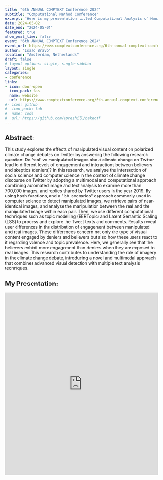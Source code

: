 ```yaml
---
title: "6th ANNUAL COMPTEXT Conference 2024"
subtitle: "Computational Method Conference"
excerpt: "Here is my presentation titled Computational Analysis of Manipulated Visual Content in Climate Change Discourse on Twitter, at the 6th ANNUAL COMPTEXT Conference in Amsterdam."
date: 2024-05-02
date_end: "2024-05-04"
featured: true
show_post_time: false
event: "6th ANNUAL COMPTEXT Conference 2024"
event_url: https://www.comptextconference.org/6th-annual-comptext-conference-2024/
author: "Isaac Bravo"
location: "Amsterdam, Netherlands"
draft: false
# layout options: single, single-sidebar
layout: single
categories:
- conference
links:
- icon: door-open
  icon_pack: fas
  name: website
  url: https://www.comptextconference.org/6th-annual-comptext-conference-2024/
#- icon: github
#  icon_pack: fab
#  name: code
#  url: https://github.com/apreshill/bakeoff
---
```

## Abstract:

This study explores the effects of manipulated visual content on polarized climate change debates on Twitter by answering the following research question: Do ‘real’ vs manipulated images about climate change on Twitter lead to different levels of engagement and interactions between believers and skeptics (deniers)? In this research, we analyse the intersection of social science and computer science in the context of climate change discourse on Twitter by adopting a multimodal and computational approach combining automated image and text analysis to examine more than 700,000 images, and replies shared by Twitter users in the year 2019. By using hash functions, and a "lab-scenarios" approach commonly used in computer science to detect manipulated images, we retrieve pairs of near-identical images, and analyse the manipulation between the real and the manipulated image within each pair. Then, we use different computational techniques such as topic modelling (BERTopic) and Latent Semantic Scaling (LSS) to process and explore the Tweet texts and comments. Results reveal user differences in the distribution of engagement between manipulated and real images. These differences concern not only the type of visual content engaged by deniers and believers but also how these users react to it regarding valence and topic prevalence. Here, we generally see that the believers exhibit more engagement than deniers when they are exposed to real images. This research contributes to understanding the role of imagery in the climate change debate, introducing a novel and multimodal approach that combines advanced visual detection with multiple text analysis techniques.

## My Presentation:

<iframe src="https://drive.google.com/file/d/1a8Ayi-SWENshsP2rlK9_2DYNzsJWJ5PX/preview?usp=sharing" style="width:100%; height:600px;" frameborder="0"></iframe>

